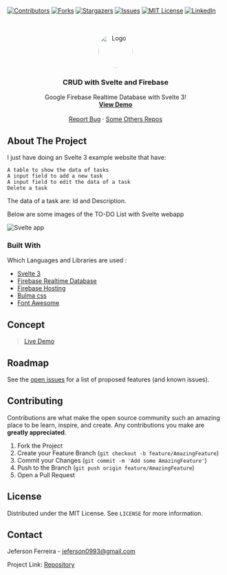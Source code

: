 [![Contributors][contributors-shield]][contributors-url]
[![Forks][forks-shield]][forks-url]
[![Stargazers][stars-shield]][stars-url]
[![Issues][issues-shield]][issues-url]
[![MIT License][license-shield]][license-url]
[![LinkedIn][linkedin-shield]][linkedin-url]


<br />
<p align="center">
  <a href="https://github.com/othneildrew/Best-README-Template">
    <img src="https://user-images.githubusercontent.com/29678099/71330693-1ed06d80-250d-11ea-9b98-a04279392272.jpeg" alt="Logo" width="80" height="80" style="border-radius: 50%;">
  </a>

  <h3 align="center">CRUD with Svelte and Firebase</h3>

  <p align="center">
    Google Firebase Realtime Database with Svelte 3!
    <br />
    <a href="https://"><strong>View Demo</strong></a>
    <br />
    <br />
    <a href="https://github.com/jeferson0993/crud-svelte-firebase/issues">Report Bug</a>
    ·
    <a href="https://github.com/jeferson0993/">Some Others Repos</a>
  </p>
</p>

<!-- ABOUT THE PROJECT -->
## About The Project

 I just have doing an Svelte 3 example website that have:

    A table to show the data of tasks
    A input field to add a new task
    A input field to edit the data of a task
    Delete a task

The data of a task are: Id and Description.

Below are some images of the TO-DO List with Svelte webapp

![Svelte app](https://user-images.githubusercontent.com/29678099/72456552-a2dfe300-37a3-11ea-89f9-fdb2a43f57d2.png)

### Built With
Which Languages and Libraries are used :
* [Svelte 3](https://svelte.dev/)
* [Firebase Realtime Database](https://firebase.google.com/products/realtime-database/)
* [Firebase Hosting](https://firebase.google.com/products/hosting/)
* [Bulma css](https://bulma.io//)
* [Font Awesome](https://fontawesome.com)

## Concept

> [Live Demo](https://)

<!-- ROADMAP -->
## Roadmap

See the [open issues](https://github.com/jeferson0993/crud-svelte-firebase/issues) for a list of proposed features (and known issues).



<!-- CONTRIBUTING -->
## Contributing

Contributions are what make the open source community such an amazing place to be learn, inspire, and create. Any contributions you make are **greatly appreciated**.

1. Fork the Project
2. Create your Feature Branch (`git checkout -b feature/AmazingFeature`)
3. Commit your Changes (`git commit -m 'Add some AmazingFeature'`)
4. Push to the Branch (`git push origin feature/AmazingFeature`)
5. Open a Pull Request



<!-- LICENSE -->
## License

Distributed under the MIT License. See `LICENSE` for more information.



<!-- CONTACT -->
## Contact

Jeferson Ferreira - jeferson0993@gmail.com

Project Link: [Repository](https://github.com/jeferson0993/crud-svelte-firebase)



<!-- MARKDOWN LINKS & IMAGES -->
<!-- https://www.markdownguide.org/basic-syntax/#reference-style-links -->
[contributors-shield]: https://img.shields.io/github/contributors/jeferson0993/crud-svelte-firebase.svg?style=flat-square
[contributors-url]: https://github.com/jeferson0993/crud-svelte-firebase/graphs/contributors
[forks-shield]: https://img.shields.io/github/forks/jeferson0993/crud-svelte-firebase.svg?style=flat-square
[forks-url]: https://github.com/jeferson0993/crud-svelte-firebase/network/members
[stars-shield]: https://img.shields.io/github/stars/jeferson0993/crud-svelte-firebase.svg?style=flat-square
[stars-url]: https://github.com/jeferson0993/crud-svelte-firebase/stargazers
[issues-shield]: https://img.shields.io/github/issues/jeferson0993/crud-svelte-firebase.svg?style=flat-square
[issues-url]: https://github.com/jeferson0993/crud-svelte-firebase/issues
[license-shield]: https://img.shields.io/github/license/jeferson0993/crud-svelte-firebase.svg?style=flat-square
[license-url]: https://github.com/jeferson0993/crud-svelte-firebase/blob/master/LICENSE
[linkedin-shield]: https://img.shields.io/badge/-LinkedIn-black.svg?style=flat-square&logo=linkedin&colorB=555
[linkedin-url]: https://www.linkedin.com/in/jeferson-ferreira-4a036b143/
[home-screenshot]: https://user-images.githubusercontent.com/29678099/71330655-f47eb000-250c-11ea-8f5c-3069b4c708f7.png
[add-screenshot]: https://user-images.githubusercontent.com/29678099/71330627-db75ff00-250c-11ea-8fe5-a2c1a02c1550.png

